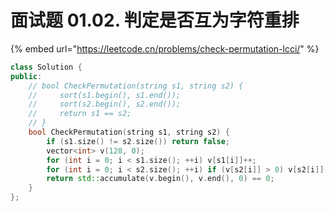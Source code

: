 # 面试题 01.02. 判定是否互为字符重排

{% embed url="https://leetcode.cn/problems/check-permutation-lcci/" %}

```cpp
class Solution {
public:
    // bool CheckPermutation(string s1, string s2) {
    //     sort(s1.begin(), s1.end());
    //     sort(s2.begin(), s2.end());
    //     return s1 == s2;
    // }
    bool CheckPermutation(string s1, string s2) {
        if (s1.size() != s2.size()) return false;
        vector<int> v(128, 0);
        for (int i = 0; i < s1.size(); ++i) v[s1[i]]++;
        for (int i = 0; i < s2.size(); ++i) if (v[s2[i]] > 0) v[s2[i]]--;
        return std::accumulate(v.begin(), v.end(), 0) == 0;
    }
};
```
